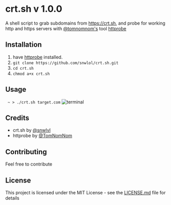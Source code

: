 # crt.sh v 1.0.0
A shell script to grab subdomains from https://crt.sh, and probe for working http and https servers with [@tomnomnom's](https://github.com/tomnomnom) tool [httprobe](https://github.com/tomnomnom/httprobe)

## Installation
1. have [httprobe](https://github.com/tomnomnom/httprobe/) installed.
2. ``git clone https://github.com/snwlol/crt.sh.git``
3. ``cd crt.sh``
4. ``chmod a+x crt.sh``

## Usage
`` ~ > ./crt.sh target.com``
![terminal](https://i.imgur.com/t8Jd1yD.png)

## Credits
* crt.sh by [@snwlvl](https://twitter.com/snwlvl)
* httprobe by [@TomNomNom](https://twitter.com/TomNomNom)

## Contributing
Feel free to contribute

## License
This project is licensed under the MIT License - see the [LICENSE.md](https://github.com/snowoverride/crt.sh/blob/master/LICENSE) file for details

